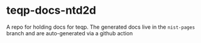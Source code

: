 # teqp-docs-ntd2d

A repo for holding docs for teqp. The generated docs live in the ``nist-pages`` branch and are auto-generated via a github action
